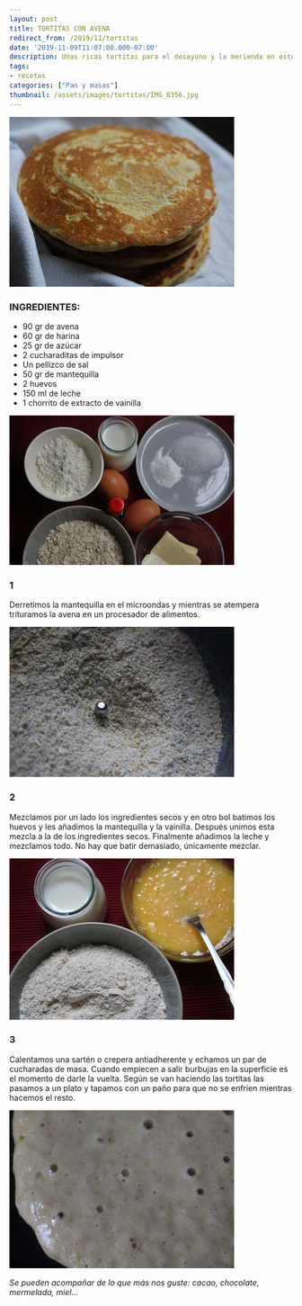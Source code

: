 ```yaml
---
layout: post
title: TORTITAS CON AVENA
redirect_from: /2019/11/tortitas
date: '2019-11-09T11:07:00.000-07:00'
description: Unas ricas tortitas para el desayuno y la merienda en estos dias de lluvia... y cuando no llueva también
tags:
- recetas
categories: ["Pan y masas"]
thumbnail: /assets/images/tortitas/IMG_8356.jpg
---
```


![](/assets/images/tortitas/IMG_8351.jpg)

### INGREDIENTES:
* 90 gr de avena
* 60 gr de harina
* 25 gr de azúcar
* 2 cucharaditas de impulsor
* Un pellizco de sal
* 50 gr de mantequilla
* 2 huevos
* 150 ml de leche
* 1 chorrito de extracto de vainilla

![](/assets/images/tortitas/IMG_8345.jpg)

### 1
Derretimos la mantequilla en el microondas y mientras se atempera trituramos la avena en un procesador de alimentos.

![](/assets/images/tortitas/IMG_8346.jpg)


### 2

Mezclamos por un lado los ingredientes secos y en otro bol batimos los huevos y les añadimos la mantequilla y la vainilla. Después unimos esta mezcla a la de los ingredientes secos. Finalmente añadimos la leche y mezclamos todo. No hay que batir demasiado, únicamente mezclar.

![](/assets/images/tortitas/IMG_8348.jpg)

### 3

Calentamos una sartén o crepera antiadherente y echamos un par de cucharadas de masa. Cuando empiecen a salir burbujas en la superficie es el momento de darle la vuelta. Según se van haciendo las tortitas las pasamos a un plato y tapamos con un paño para que no se enfríen mientras hacemos el resto.

![](/assets/images/tortitas/IMG_8350.jpg)

_Se pueden acompañar de lo que más nos guste: cacao, chocolate, mermelada, miel..._
